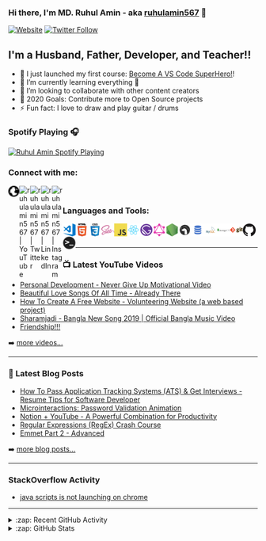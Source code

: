 ### Hi there, I'm MD. Ruhul Amin - aka [ruhulamin567][website] 👋

[![Website](https://img.shields.io/website?label=ruhulamin567.com&style=for-the-badge&url=https%3A%2F%2Fruhulamin567.com)](https://ruhulamin567.com)
[![Twitter Follow](https://img.shields.io/twitter/follow/ruhulamin567?color=1DA1F2&logo=twitter&style=for-the-badge)](https://twitter.com/intent/follow?original_referer=https%3A%2F%2Fgithub.com%2Fruhulamin567&screen_name=ruhulamin567)

## I'm a Husband, Father, Developer, and Teacher!!

- 🔭 I just launched my first course: [Become A VS Code SuperHero!][course]!
- 🌱 I’m currently learning everything 🤣
- 👯 I’m looking to collaborate with other content creators
- 🥅 2020 Goals: Contribute more to Open Source projects
- ⚡ Fun fact: I love to draw and play guitar / drums

### Spotify Playing 🎧

[<img src="https://now-playing-codeSTACKr.vercel.app/api/spotify-playing" alt="Ruhul Amin Spotify Playing" width="350" />](https://open.spotify.com/user/31bxocrvwis7i2abq2zzggcnhrcu)


### Connect with me:

[<img align="left" alt="ruhulamin567.com" width="22px" src="https://raw.githubusercontent.com/iconic/open-iconic/master/svg/globe.svg" />][website]
[<img align="left" alt="ruhulamin567 | YouTube" width="22px" src="https://cdn.jsdelivr.net/npm/simple-icons@v3/icons/youtube.svg" />][youtube]
[<img align="left" alt="ruhulamin567 | Twitter" width="22px" src="https://cdn.jsdelivr.net/npm/simple-icons@v3/icons/twitter.svg" />][twitter]
[<img align="left" alt="ruhulamin567 | LinkedIn" width="22px" src="https://cdn.jsdelivr.net/npm/simple-icons@v3/icons/linkedin.svg" />][linkedin]
[<img align="left" alt="ruhulamin567 | Instagram" width="22px" src="https://cdn.jsdelivr.net/npm/simple-icons@v3/icons/instagram.svg" />][instagram]

<br />

### Languages and Tools:

[<img align="left" alt="Visual Studio Code" width="26px" src="https://raw.githubusercontent.com/github/explore/80688e429a7d4ef2fca1e82350fe8e3517d3494d/topics/visual-studio-code/visual-studio-code.png" />][webdevplaylist]
[<img align="left" alt="HTML5" width="26px" src="https://raw.githubusercontent.com/github/explore/80688e429a7d4ef2fca1e82350fe8e3517d3494d/topics/html/html.png" />][webdevplaylist]
[<img align="left" alt="CSS3" width="26px" src="https://raw.githubusercontent.com/github/explore/80688e429a7d4ef2fca1e82350fe8e3517d3494d/topics/css/css.png" />][cssplaylist]
[<img align="left" alt="Sass" width="26px" src="https://raw.githubusercontent.com/github/explore/80688e429a7d4ef2fca1e82350fe8e3517d3494d/topics/sass/sass.png" />][cssplaylist]
[<img align="left" alt="JavaScript" width="26px" src="https://raw.githubusercontent.com/github/explore/80688e429a7d4ef2fca1e82350fe8e3517d3494d/topics/javascript/javascript.png" />][jsplaylist]
[<img align="left" alt="React" width="26px" src="https://raw.githubusercontent.com/github/explore/80688e429a7d4ef2fca1e82350fe8e3517d3494d/topics/react/react.png" />][reactplaylist]
[<img align="left" alt="Gatsby" width="26px" src="https://raw.githubusercontent.com/github/explore/e94815998e4e0713912fed477a1f346ec04c3da2/topics/gatsby/gatsby.png" />][webdevplaylist]
[<img align="left" alt="GraphQL" width="26px" src="https://raw.githubusercontent.com/github/explore/80688e429a7d4ef2fca1e82350fe8e3517d3494d/topics/graphql/graphql.png" />][webdevplaylist]
[<img align="left" alt="Node.js" width="26px" src="https://raw.githubusercontent.com/github/explore/80688e429a7d4ef2fca1e82350fe8e3517d3494d/topics/nodejs/nodejs.png" />][webdevplaylist]
[<img align="left" alt="Deno" width="26px" src="https://raw.githubusercontent.com/github/explore/361e2821e2dea67711cde99c9c40ed357061cf27/topics/deno/deno.png" />][webdevplaylist]
[<img align="left" alt="SQL" width="26px" src="https://raw.githubusercontent.com/github/explore/80688e429a7d4ef2fca1e82350fe8e3517d3494d/topics/sql/sql.png" />][webdevplaylist]
[<img align="left" alt="MySQL" width="26px" src="https://raw.githubusercontent.com/github/explore/80688e429a7d4ef2fca1e82350fe8e3517d3494d/topics/mysql/mysql.png" />][webdevplaylist]
[<img align="left" alt="MongoDB" width="26px" src="https://raw.githubusercontent.com/github/explore/80688e429a7d4ef2fca1e82350fe8e3517d3494d/topics/mongodb/mongodb.png" />][webdevplaylist]
[<img align="left" alt="Git" width="26px" src="https://raw.githubusercontent.com/github/explore/80688e429a7d4ef2fca1e82350fe8e3517d3494d/topics/git/git.png" />][webdevplaylist]
[<img align="left" alt="GitHub" width="26px" src="https://raw.githubusercontent.com/github/explore/78df643247d429f6cc873026c0622819ad797942/topics/github/github.png" />][webdevplaylist]
[<img align="left" alt="Terminal" width="26px" src="https://raw.githubusercontent.com/github/explore/80688e429a7d4ef2fca1e82350fe8e3517d3494d/topics/terminal/terminal.png" />][webdevplaylist]

<br />
<br />

---

### 📺 Latest YouTube Videos

<!-- YOUTUBE:START -->
- [Personal Development - Never Give Up Motivational Video](https://www.youtube.com/watch?v=98u9EEBtXjY)
- [Beautiful Love Songs Of All Time - Already There](https://www.youtube.com/watch?v=l3VaVQu7W0k)
- [How To Create A Free Website - Volunteering Website (a web based project)](https://www.youtube.com/watch?v=Fj7RBsPDk1Q)
- [Sharamjadi - Bangla New Song 2019 | Official Bangla Music Video](https://www.youtube.com/watch?v=8B6CYfDwwiQ)
- [Friendship!!!](https://www.youtube.com/watch?v=v0EkcEdfmtY)
<!-- YOUTUBE:END -->

➡️ [more videos...](https://youtube.com/ruhulamin567)

---

### 📕 Latest Blog Posts

<!-- BLOG-POST-LIST:START -->
- [How To Pass Application Tracking Systems (ATS) & Get Interviews - Resume Tips for Software Developer](https://dev.to/ruhulamin567/how-to-pass-application-tracking-systems-ats-get-interviews-resume-tips-for-software-developer-4bmo)
- [Microinteractions: Password Validation Animation](https://dev.to/ruhulamin567/microinteractions-password-validation-animation-5629)
- [Notion + YouTube - A Powerful Combination for Productivity](https://dev.to/ruhulamin567/notion-youtube-a-powerful-combination-for-productivity-1def)
- [Regular Expressions (RegEx) Crash Course](https://dev.to/ruhulamin567/regular-expressions-regex-crash-course-248n)
- [Emmet Part 2 - Advanced](https://dev.to/ruhulamin567/emmet-part-2-advanced-4c65)
<!-- BLOG-POST-LIST:END -->

➡️ [more blog posts...](https://ruhulamin567.com)

---
###  StackOverflow Activity
<!-- STACKOVERFLOW:START -->
- [java scripts is not launching on chrome](https://stackoverflow.com/questions/63033350/java-scripts-is-not-launching-on-chrome)
<!-- STACKOVERFLOW:END -->

---

<details>
  <summary>:zap: Recent GitHub Activity</summary>
  
<!--START_SECTION:activity-->
1. ❌ Closed PR [#1](https://github.com/ruhulamin567/spotify-now-playing/pull/1) in [ruhulamin567/spotify-now-playing](https://github.com/ruhulamin567/spotify-now-playing)
2. 🗣 Commented on [#1](https://github.com/ruhulamin567/spotify-now-playing/issues/1) in [ruhulamin567/spotify-now-playing](https://github.com/ruhulamin567/spotify-now-playing)
3. ❗️ Closed issue [#8](https://github.com/ruhulamin567/free-developer-resources/issues/8) in [ruhulamin567/free-developer-resources](https://github.com/ruhulamin567/free-developer-resources)
4. 🗣 Commented on [#8](https://github.com/ruhulamin567/free-developer-resources/issues/8) in [ruhulamin567/free-developer-resources](https://github.com/ruhulamin567/free-developer-resources)
5. 🗣 Commented on [#7](https://github.com/ruhulamin567/free-developer-resources/issues/7) in [ruhulamin567/free-developer-resources](https://github.com/ruhulamin567/free-developer-resources)
<!--END_SECTION:activity-->

</details>

<details>
  <summary>:zap: GitHub Stats</summary>

  <img align="left" alt="ruhulamin567's GitHub Stats" src="https://github-readme-stats.ruhulamin567.vercel.app/api?username=ruhulamin567&show_icons=true&hide_border=true" />

</details>

[website]: https://ruhulamin567.com
[course]: http://vsCodeHero.com
[twitter]: https://twitter.com/ruhulamin567
[youtube]: https://youtube.com/ruhulamin567
[instagram]: https://instagram.com/ruhulamin567
[linkedin]: https://linkedin.com/in/ruhulamin567
[webdevplaylist]: https://www.youtube.com/playlist?list=PLkwxH9e_vrAJ0WbEsFA9W3I1W-g_BTsbt
[jsplaylist]: https://www.youtube.com/playlist?list=PLkwxH9e_vrALRJKu7wfXby3MKeflhTu6B
[cssplaylist]: https://www.youtube.com/playlist?list=PLkwxH9e_vrALSdvZuEh6gqQdmDoDIoqz4
[reactplaylist]: https://www.youtube.com/playlist?list=PLkwxH9e_vrAK4TdffpxKY3QGyHCpxFcQ0
